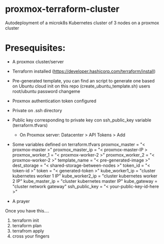 # proxmox-terraform-cluster
Autodeployment of a microk8s Kubernetes cluster of 3 nodes on a proxmox cluster

# Presequisites: 

- A proxmox cluster/server 
- Terraform installed (https://developer.hashicorp.com/terraform/install)
- Pre-generated template, you can find an script to generate one based on Ubuntu cloud init on this repo (create_ubuntu_template.sh) users root/ubuntu password changeme  
- Proxmox authentication token configured 
- Private on .ssh directory 
- Public key corresponding to private key con ssh_public_key variable (terraform.tfvars) 
  + On Proxmox server: Datacenter > API Tokens > Add 
  
- Some variables defined on terraform.tfvars 
proxmox_master = "< proxmox-master >"
proxmox_master_ip = "< proxmox-master-IP >
proxmox_worker_1 = "< proxmox-worker-2 >"
proxmox_worker_2 = "< proxmox-worker-2 >"
template_name = "< pre-generated-image >"
dest_storage = "< shared-storage-between-nodes >" 
token_id = "< token-id >"
token = "< generated-token >"
kube_worker1_ip = "cluster kubernetes worker 1 IP"
kube_worker2_ip = "cluster kubernetes worker 2 IP"
kube_master_ip = "cluster kubernetes master IP"
kube_gateway = "cluster network gateway"
ssh_public_key = "< your-public-key-id-here >"

- A prayer

Once you have this.... 

1) terraform init 
2) terraform plan 
3) terrafrom apply 
4) cross your fingers  